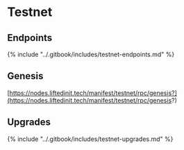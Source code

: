 # Testnet

## Endpoints

{% include "../.gitbook/includes/testnet-endpoints.md" %}

## Genesis

[https://nodes.liftedinit.tech/manifest/testnet/rpc/genesis?](https://nodes.liftedinit.tech/manifest/testnet/rpc/genesis?)

## Upgrades

{% include "../.gitbook/includes/testnet-upgrades.md" %}

